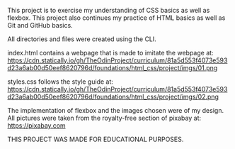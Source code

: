 This project is to exercise my understanding of CSS basics as well as flexbox.
This project also continues my practice of HTML basics as well as Git and GitHub basics.

All directories and files were created using the CLI.

index.html contains a webpage that is made to imitate the webpage at:
https://cdn.statically.io/gh/TheOdinProject/curriculum/81a5d553f4073e593d23a6ab00d50eef8620796d/foundations/html_css/project/imgs/01.png

styles.css follows the style guide at:
https://cdn.statically.io/gh/TheOdinProject/curriculum/81a5d553f4073e593d23a6ab00d50eef8620796d/foundations/html_css/project/imgs/02.png

The implementation of flexbox and the images chosen were of my design.
All pictures were taken from the royalty-free section of pixabay at:
https://pixabay.com

THIS PROJECT WAS MADE FOR EDUCATIONAL PURPOSES.